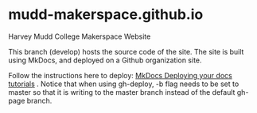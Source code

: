 # mudd-makerspace.github.io
Harvey Mudd College Makerspace Website

This branch (develop) hosts the source code of the site. The site is built using MkDocs, and deployed on a Github organization site. 

Follow the instructions here to deploy: [MkDocs Deploying your docs tutorials](http://www.mkdocs.org/user-guide/deploying-your-docs/) . Notice that when using gh-deploy, -b flag needs to be set to master so that it is writing to the master branch instead of the default gh-page branch. 